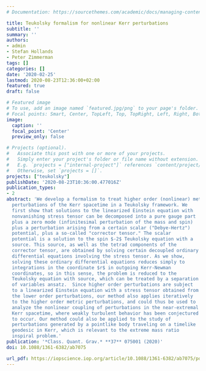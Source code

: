 ```yaml
---
# Documentation: https://sourcethemes.com/academic/docs/managing-content/

title: Teukolsky formalism for nonlinear Kerr perturbations
subtitle: ''
summary: ''
authors:
- admin
- Stefan Hollands
- Peter Zimmerman
tags: []
categories: []
date: '2020-02-25'
lastmod: 2020-08-23T12:36:00+02:00
featured: true
draft: false

# Featured image
# To use, add an image named `featured.jpg/png` to your page's folder.
# Focal points: Smart, Center, TopLeft, Top, TopRight, Left, Right, BottomLeft, Bottom, BottomRight.
image:
  caption: ''
  focal_point: 'Center'
  preview_only: false

# Projects (optional).
#   Associate this post with one or more of your projects.
#   Simply enter your project's folder or file name without extension.
#   E.g. `projects = ["internal-project"]` references `content/project/deep-learning/index.md`.
#   Otherwise, set `projects = []`.
projects: ["teukolsky"]
publishDate: '2020-08-23T10:36:00.477016Z'
publication_types:
- 2
abstract: 'We develop a formalism to treat higher order (nonlinear) metric
  perturbations of the Kerr spacetime in a Teukolsky framework. We
  first show that solutions to the linearized Einstein equation with
  nonvanishing stress tensor can be decomposed into a pure gauge part
  plus a zero mode (infinitesimal perturbation of the mass and spin)
  plus a perturbation arising from a certain scalar ("Debye-Hertz")
  potential, plus a so-called "corrector tensor." The scalar
  potential is a solution to the spin $-2$ Teukolsky equation with a
  source. This source, as well as the tetrad components of the
  corrector tensor, are obtained by solving certain decoupled ordinary
  differential equations involving the stress tensor. As we show,
  solving these ordinary differential equations reduces simply to
  integrations in the coordinate $r$ in outgoing Kerr-Newman
  coordinates, so in this sense, the problem is reduced to the
  Teukolsky equation with source, which can be treated by a separation
  of variables ansatz.  Since higher order perturbations are subject
  to a linearized Einstein equation with a stress tensor obtained from
  the lower order perturbations, our method also applies iteratively
  to the higher order metric perturbations, and could thus be used to
  analyze the nonlinear coupling of perturbations in the near-extremal
  Kerr spacetime, where weakly turbulent behavior has been conjectured
  to occur. Our method could also be applied to the study of
  perturbations generated by a pointlike body traveling on a timelike
  geodesic in Kerr, which is relevant to the extreme mass ratio
  inspiral problem.'
publication: '*Class. Quant. Grav.* **37** 075001 (2020)'
doi: 10.1088/1361-6382/ab7075

url_pdf: https://iopscience.iop.org/article/10.1088/1361-6382/ab7075/pdf
---
```

